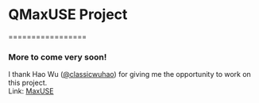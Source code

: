 # QMaxUSE Project
=================

### More to come very soon!

I thank Hao Wu ([@classicwuhao](https://github.com/classicwuhao)) for giving me the opportunity to work on this project.
<br>Link: [MaxUSE](https://github.com/classicwuhao/maxuse)
